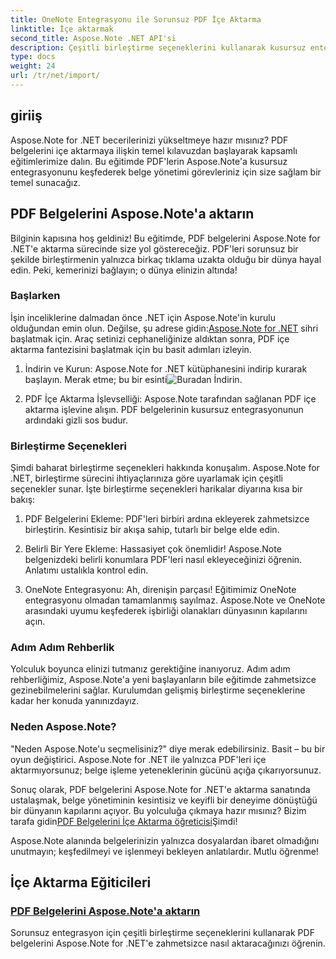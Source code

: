 ```yaml
---
title: OneNote Entegrasyonu ile Sorunsuz PDF İçe Aktarma
linktitle: İçe aktarmak
second_title: Aspose.Note .NET API'si
description: Çeşitli birleştirme seçeneklerini kullanarak kusursuz entegrasyonla PDF belgelerini Aspose.Note .NET'e aktarın. OneNote entegrasyonu da dahil olmak üzere adım adım eğitimlerle öğrenin.
type: docs
weight: 24
url: /tr/net/import/
---
```


## giriiş

Aspose.Note for .NET becerilerinizi yükseltmeye hazır mısınız? PDF belgelerini içe aktarmaya ilişkin temel kılavuzdan başlayarak kapsamlı eğitimlerimize dalın. Bu eğitimde PDF'lerin Aspose.Note'a kusursuz entegrasyonunu keşfederek belge yönetimi görevleriniz için size sağlam bir temel sunacağız.

## PDF Belgelerini Aspose.Note'a aktarın

Bilginin kapısına hoş geldiniz! Bu eğitimde, PDF belgelerini Aspose.Note for .NET'e aktarma sürecinde size yol göstereceğiz. PDF'leri sorunsuz bir şekilde birleştirmenin yalnızca birkaç tıklama uzakta olduğu bir dünya hayal edin. Peki, kemerinizi bağlayın; o dünya elinizin altında!

### Başlarken

 İşin inceliklerine dalmadan önce .NET için Aspose.Note'in kurulu olduğundan emin olun. Değilse, şu adrese gidin:[Aspose.Note for .NET](https://products.aspose.com/note/net) sihri başlatmak için. Araç setinizi cephaneliğinize aldıktan sonra, PDF içe aktarma fantezisini başlatmak için bu basit adımları izleyin.

1. İndirin ve Kurun: Aspose.Note for .NET kütüphanesini indirip kurarak başlayın. Merak etme; bu bir esinti![Buradan İndirin](https://downloads.aspose.com/note/net).

2. PDF İçe Aktarma İşlevselliği: Aspose.Note tarafından sağlanan PDF içe aktarma işlevine alışın. PDF belgelerinin kusursuz entegrasyonunun ardındaki gizli sos budur.

### Birleştirme Seçenekleri

Şimdi baharat birleştirme seçenekleri hakkında konuşalım. Aspose.Note for .NET, birleştirme sürecini ihtiyaçlarınıza göre uyarlamak için çeşitli seçenekler sunar. İşte birleştirme seçenekleri harikalar diyarına kısa bir bakış:

1. PDF Belgelerini Ekleme: PDF'leri birbiri ardına ekleyerek zahmetsizce birleştirin. Kesintisiz bir akışa sahip, tutarlı bir belge elde edin.

2. Belirli Bir Yere Ekleme: Hassasiyet çok önemlidir! Aspose.Note belgenizdeki belirli konumlara PDF'leri nasıl ekleyeceğinizi öğrenin. Anlatımı ustalıkla kontrol edin.

3. OneNote Entegrasyonu: Ah, direnişin parçası! Eğitimimiz OneNote entegrasyonu olmadan tamamlanmış sayılmaz. Aspose.Note ve OneNote arasındaki uyumu keşfederek işbirliği olanakları dünyasının kapılarını açın.

### Adım Adım Rehberlik

Yolculuk boyunca elinizi tutmanız gerektiğine inanıyoruz. Adım adım rehberliğimiz, Aspose.Note'a yeni başlayanların bile eğitimde zahmetsizce gezinebilmelerini sağlar. Kurulumdan gelişmiş birleştirme seçeneklerine kadar her konuda yanınızdayız.

### Neden Aspose.Note?

"Neden Aspose.Note'u seçmelisiniz?" diye merak edebilirsiniz. Basit – bu bir oyun değiştirici. Aspose.Note for .NET ile yalnızca PDF'leri içe aktarmıyorsunuz; belge işleme yeteneklerinin gücünü açığa çıkarıyorsunuz.

 Sonuç olarak, PDF belgelerini Aspose.Note for .NET'e aktarma sanatında ustalaşmak, belge yönetiminin kesintisiz ve keyifli bir deneyime dönüştüğü bir dünyanın kapılarını açıyor. Bu yolculuğa çıkmaya hazır mısınız? Bizim tarafa gidin[PDF Belgelerini İçe Aktarma öğreticisi](./import-pdf-documents/)Şimdi!

Aspose.Note alanında belgelerinizin yalnızca dosyalardan ibaret olmadığını unutmayın; keşfedilmeyi ve işlenmeyi bekleyen anlatılardır. Mutlu öğrenme!
## İçe Aktarma Eğiticileri
### [PDF Belgelerini Aspose.Note'a aktarın](./import-pdf-documents/)
Sorunsuz entegrasyon için çeşitli birleştirme seçeneklerini kullanarak PDF belgelerini Aspose.Note for .NET'e zahmetsizce nasıl aktaracağınızı öğrenin.